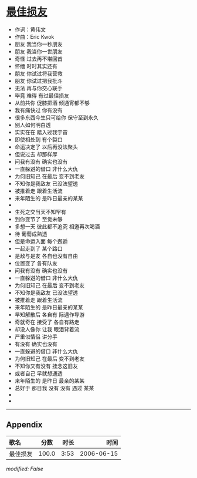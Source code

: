 # [最佳损友](https://music.163.com/song?id=65800)

* 作词：黄伟文
* 作曲：Eric Kwok
* 朋友 我当你一秒朋友
* 朋友 我当你一世朋友
* 奇怪 过去再不堪回首
* 怀缅 时时其实还有
* 朋友 你试过将我营救
* 朋友 你试过把我批斗
* 无法 再与你交心联手
* 毕竟 难得 有过最佳损友
* 从前共你 促膝把酒 倾通宵都不够
* 我有痛快过 你有没有
* 很多东西今生只可给你 保守至到永久
* 别人如何明白透
* 实实在在 踏入过我宇宙
* 即使相处到 有个裂口
* 命运决定了 以后再没法聚头
* 但说过去 却那样厚
* 问我有没有 确实也没有
* 一直躲避的借口 非什么大仇
* 为何旧知己 在最后 变不到老友
* 不知你是我敌友 已没法望透
* 被推着走 跟着生活流
* 来年陌生的 是昨日最亲的某某
* 
* 生死之交当天不知罕有
* 到你变节了 至觉未够
* 多想一天 彼此都不追究 相邀再次喝酒
* 待 葡萄成熟透
* 但是命运入面 每个邂逅
* 一起走到了 某个路口
* 是敌与是友 各自也没有自由
* 位置变了 各有队友
* 问我有没有 确实也没有
* 一直躲避的借口 非什么大仇
* 为何旧知己 在最后 变不到老友
* 不知你是我敌友 已没法望透
* 被推着走 跟着生活流
* 来年陌生的 是昨日最亲的某某
* 早知解散后 各自有 际遇作导游
* 奇就奇在 接受了 各自有路走
* 却没人像你 让我 眼泪背着流
* 严重似情侣 讲分手
* 有没有 确实也没有
* 一直躲避的借口 非什么大仇
* 为何旧知己 在最后 变不到老友
* 不知你又有没有 挂念这旧友
* 或者自己 早就想通透
* 来年陌生的 是昨日 最亲的某某
* 总好于 那日我 没有 没有 遇过 某某
* 
* 


---

## Appendix

|歌名|分数|时长|时间|
|:---|:---:|---:|---:|
|最佳损友|100.0|3:53|2006-06-15

*modified: False*